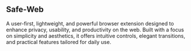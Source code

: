 ## Safe-Web

A user-first, lightweight, and powerful browser extension designed to enhance privacy, usability, and productivity on the web. Built with a focus on simplicity and aesthetics, it offers intuitive controls, elegant transitions, and practical features tailored for daily use.

